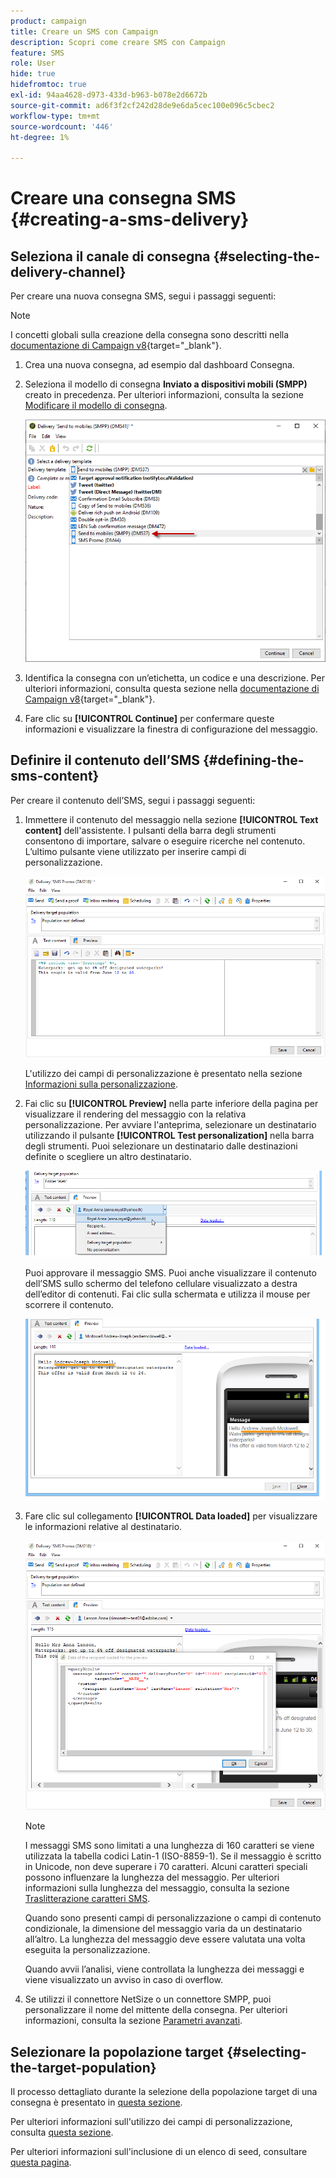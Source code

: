 ```yaml
---
product: campaign
title: Creare un SMS con Campaign
description: Scopri come creare SMS con Campaign
feature: SMS
role: User
hide: true
hidefromtoc: true
exl-id: 94aa4628-d973-433d-b963-b078e2d6672b
source-git-commit: ad6f3f2cf242d28de9e6da5cec100e096c5cbec2
workflow-type: tm+mt
source-wordcount: '446'
ht-degree: 1%

---
```


# Creare una consegna SMS {#creating-a-sms-delivery}

## Seleziona il canale di consegna {#selecting-the-delivery-channel}

Per creare una nuova consegna SMS, segui i passaggi seguenti:

>[!NOTE]
>
>I concetti globali sulla creazione della consegna sono descritti nella [documentazione di Campaign v8](https://experienceleague.adobe.com/docs/campaign/campaign-v8/send/create-message.html){target="_blank"}.

1. Crea una nuova consegna, ad esempio dal dashboard Consegna.
1. Seleziona il modello di consegna **Inviato a dispositivi mobili (SMPP)** creato in precedenza. Per ulteriori informazioni, consulta la sezione [Modificare il modello di consegna](sms-set-up.md#changing-the-delivery-template).

   ![](assets/s_user_mobile_wizard.png)

1. Identifica la consegna con un’etichetta, un codice e una descrizione. Per ulteriori informazioni, consulta questa sezione nella [documentazione di Campaign v8](https://experienceleague.adobe.com/docs/campaign/campaign-v8/send/create-message.html#create-the-delivery){target="_blank"}.
1. Fare clic su **[!UICONTROL Continue]** per confermare queste informazioni e visualizzare la finestra di configurazione del messaggio.

## Definire il contenuto dell’SMS {#defining-the-sms-content}

Per creare il contenuto dell’SMS, segui i passaggi seguenti:

1. Immettere il contenuto del messaggio nella sezione **[!UICONTROL Text content]** dell&#39;assistente. I pulsanti della barra degli strumenti consentono di importare, salvare o eseguire ricerche nel contenuto. L’ultimo pulsante viene utilizzato per inserire campi di personalizzazione.

   ![](assets/s_ncs_user_wizard_sms01_138.png)

   L&#39;utilizzo dei campi di personalizzazione è presentato nella sezione [Informazioni sulla personalizzazione](about-personalization.md).

1. Fai clic su **[!UICONTROL Preview]** nella parte inferiore della pagina per visualizzare il rendering del messaggio con la relativa personalizzazione. Per avviare l&#39;anteprima, selezionare un destinatario utilizzando il pulsante **[!UICONTROL Test personalization]** nella barra degli strumenti. Puoi selezionare un destinatario dalle destinazioni definite o scegliere un altro destinatario.

   ![](assets/s_ncs_user_wizard_sms01_139.png)

   Puoi approvare il messaggio SMS. Puoi anche visualizzare il contenuto dell’SMS sullo schermo del telefono cellulare visualizzato a destra dell’editor di contenuti. Fai clic sulla schermata e utilizza il mouse per scorrere il contenuto.

   ![](assets/s_ncs_user_wizard_sms01_140.png)

1. Fare clic sul collegamento **[!UICONTROL Data loaded]** per visualizzare le informazioni relative al destinatario.

   ![](assets/s_user_mobile_wizard_sms_02.png)

   >[!NOTE]
   >
   >I messaggi SMS sono limitati a una lunghezza di 160 caratteri se viene utilizzata la tabella codici Latin-1 (ISO-8859-1). Se il messaggio è scritto in Unicode, non deve superare i 70 caratteri. Alcuni caratteri speciali possono influenzare la lunghezza del messaggio. Per ulteriori informazioni sulla lunghezza del messaggio, consulta la sezione [Traslitterazione caratteri SMS](#about-character-transliteration).
   >
   >Quando sono presenti campi di personalizzazione o campi di contenuto condizionale, la dimensione del messaggio varia da un destinatario all’altro. La lunghezza del messaggio deve essere valutata una volta eseguita la personalizzazione.
   >
   >Quando avvii l’analisi, viene controllata la lunghezza dei messaggi e viene visualizzato un avviso in caso di overflow.

1. Se utilizzi il connettore NetSize o un connettore SMPP, puoi personalizzare il nome del mittente della consegna. Per ulteriori informazioni, consulta la sezione [Parametri avanzati](#advanced-parameters).

## Selezionare la popolazione target {#selecting-the-target-population}

Il processo dettagliato durante la selezione della popolazione target di una consegna è presentato in [questa sezione](steps-defining-the-target-population.md).

Per ulteriori informazioni sull&#39;utilizzo dei campi di personalizzazione, consulta [questa sezione](about-personalization.md).

Per ulteriori informazioni sull&#39;inclusione di un elenco di seed, consultare [questa pagina](about-seed-addresses.md).
